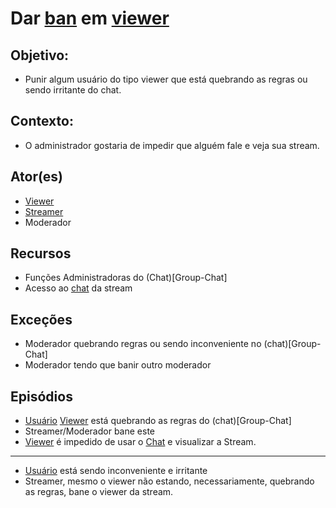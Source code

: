 # Dar [ban](Ban) em [viewer](Viewer)

## Objetivo:
* Punir algum usuário do tipo viewer que está quebrando as regras ou sendo irritante do chat.
## Contexto:
* O administrador gostaria de impedir que alguém fale e veja sua stream.
## Ator(es)
* [Viewer](Viewer) 
* [Streamer](Streamer)
* Moderador
## Recursos
* Funções Administradoras do (Chat)[Group-Chat]
* Acesso ao [chat](Group-Chat) da stream
## Exceções
* Moderador quebrando regras ou sendo inconveniente no (chat)[Group-Chat]
* Moderador tendo que banir outro moderador
## Episódios
* [Usuário](User) [Viewer](Viewer) está quebrando as regras do (chat)[Group-Chat]
* Streamer/Moderador bane este
* [Viewer](Viewer) é impedido de usar o [Chat](Group-Chat) e visualizar a Stream.
-------
* [Usuário](User) está sendo inconveniente e irritante
* Streamer, mesmo o viewer não estando, necessariamente, quebrando as regras, bane o viewer da stream.